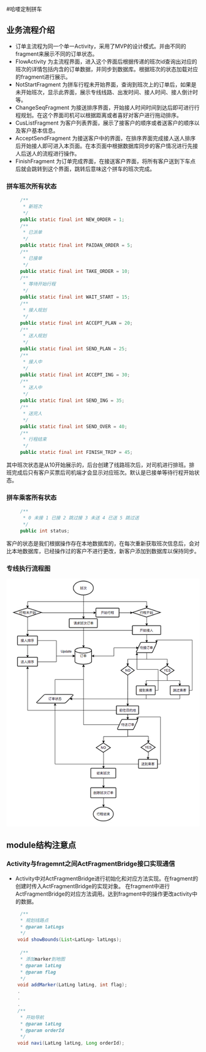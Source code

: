 #哈喽定制拼车
## 业务流程介绍

* 订单主流程为同一个单一Activity，采用了MVP的设计模式。并由不同的fragment来展示不同的订单状态。
* FlowActivity 为主流程界面，进入这个界面后根据传递的班次id查询出对应的班次的详情包括内含的订单数据，并同步到数据库。根据班次的状态加载对应的fragment进行展示。
* NotStartFragment 为拼车行程未开始界面，查询到班次上的订单后，如果是未开始班次，显示此界面，展示专线线路、出发时间、接人时间、接人倒计时等。
* ChangeSeqFragment 为接送排序界面，开始接人时间时间到达后即可进行行程规划。在这个界面司机可以根据距离或者喜好对客户进行拖动排序。
* CusListFragment 为客户列表界面，展示了接客户的顺序或者送客户的顺序以及客户基本信息。
* AcceptSendFragment 为接送客户中的界面，在排序界面完成接人送人排序后开始接人即可进入本页面。在本页面中根据数据库同步的客户情况进行先接人后送人的流程进行操作。
* FinishFragment 为订单完成界面，在接送客户界面，将所有客户送到下车点后就会跳转到这个界面，跳转后意味这个拼车的班次完成。

### 拼车班次所有状态
```java
     /**
      * 新班次
      */
     public static final int NEW_ORDER = 1;
     /**
      * 已派单
      */
     public static final int PAIDAN_ORDER = 5;
     /**
      * 已接单
      */
     public static final int TAKE_ORDER = 10;
     /**
      * 等待开始行程
      */
     public static final int WAIT_START = 15;
     /**
      * 接人规划
      */
     public static final int ACCEPT_PLAN = 20;
     /**
      * 送人规划
      */
     public static final int SEND_PLAN = 25;
     /**
      * 接人中
      */
     public static final int ACCEPT_ING = 30;
     /**
      * 送人中
      */
     public static final int SEND_ING = 35;
     /**
      * 送完人
      */
     public static final int SEND_OVER = 40;
     /**
      * 行程结束
      */
     public static final int FINISH_TRIP = 45;
```
其中班次状态是从10开始展示的，后台创建了线路班次后，对司机进行排班。排班完成后只有客户买票后司机端才会显示对应班次。默认是已接单等待行程开始状态。

### 拼车乘客所有状态
```java
     /**
      * 0 未接 1 已接 2 跳过接 3 未送 4 已送 5 跳过送
      */
     public int status;
```
客户的状态是我们根据操作存在本地数据库的，在每次重新获取班次信息后，会对比本地数据库，已经操作过的客户不进行更改，新客户添加到数据库以保持同步。

### 专线执行流程图
![拼车执行流程图](carpooling.jpg)

## module结构注意点
### Activity与fragemnt之间ActFragmentBridge接口实现通信
* Activity中对ActFragmentBridge进行初始化和对应方法实现。在fragment的创建时传入ActFragmentBridge的实现对象。
在fragment中进行ActFragmentBridge的对应方法调用。达到fragment中的操作更改activity中的数据。
```java
     /**
     * 规划线路点
     * @param latLngs
     */
    void showBounds(List<LatLng> latLngs);

     /**
     * 添加marker到地图
     * @param latLng
     * @param flag
     */
    void addMarker(LatLng latLng, int flag);
    .
    .
    .
    /**
     * 开始导航
     * @param latLng
     * @param orderId
     */
    void navi(LatLng latLng, Long orderId);
```
